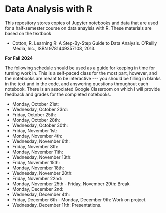 # Data Analysis with R
This repository stores copies of Jupyter notebooks and data that are used for a half-semester course on data anaylsis with R. These materials are based on the textbook 

* Cotton, R. Learning R: A Step-By-Step Guide to Data Analysis. O’Reilly Media, Inc., ISBN 9781449357108, 2013.

**For Fall 2024**

The following schedule should be used as a guide for keeping in time for turning work in. This is a self-paced class for the most part, however, and the notebooks are meant to be interactive --- you should be filling in blanks in the text and in the code, and answering questions throughout each notebook. There is an associated Google Classroom on which I will provide feedback and grades for the completed notebooks.

* Monday, October 21st: 
* Wednesday, October 23rd: 
* Friday, October 25th: 
* Monday, October 28th: 
* Wednesday, October 30th:
* Friday, November 1st:
* Monday, November 4th: 
* Wednesday, November 6th: 
* Friday, November 8th: 
* Monday, November 11th: 
* Wednesday, November 13th: 
* Friday, November 15th: 
* Monday, November 18th:
* Wednesday, November 20th: 
* Friday, November 22nd: 
* Monday, November 25th - Friday, November 29th: Break
* Monday, December 2nd: 
* Wednesday, December 4th: 
* Friday, December 6th - Monday, December 9th: Work on project.
* Wednesday, December 11th: Presentations.

